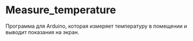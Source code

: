 # Measure_temperature
Программа для Arduino, которая измеряет температуру в помещении и выводит показания на экран.
